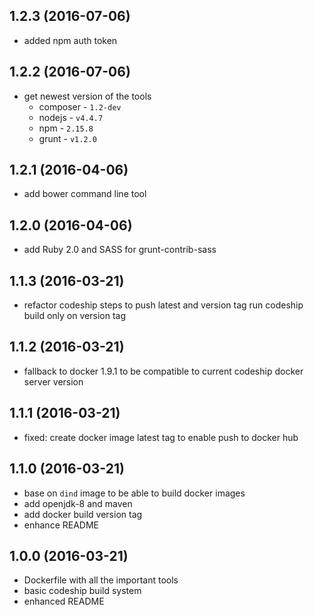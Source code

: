 ## 1.2.3 (2016-07-06)

* added npm auth token

## 1.2.2 (2016-07-06)

* get newest version of the tools
    * composer - `1.2-dev`
    * nodejs - `v4.4.7`
    * npm - `2.15.8`
    * grunt - `v1.2.0`

## 1.2.1 (2016-04-06)

* add bower command line tool

## 1.2.0 (2016-04-06)

* add Ruby 2.0 and SASS for grunt-contrib-sass

## 1.1.3 (2016-03-21)

* refactor codeship steps to push latest and version tag run codeship build only on version tag

## 1.1.2 (2016-03-21)

* fallback to docker 1.9.1 to be compatible to current codeship docker server version

## 1.1.1 (2016-03-21)

* fixed: create docker image latest tag to enable push to docker hub

## 1.1.0 (2016-03-21)

* base on `dind` image to be able to build docker images
* add openjdk-8 and maven
* add docker build version tag
* enhance README

## 1.0.0 (2016-03-21)

* Dockerfile with all the important tools
* basic codeship build system
* enhanced README